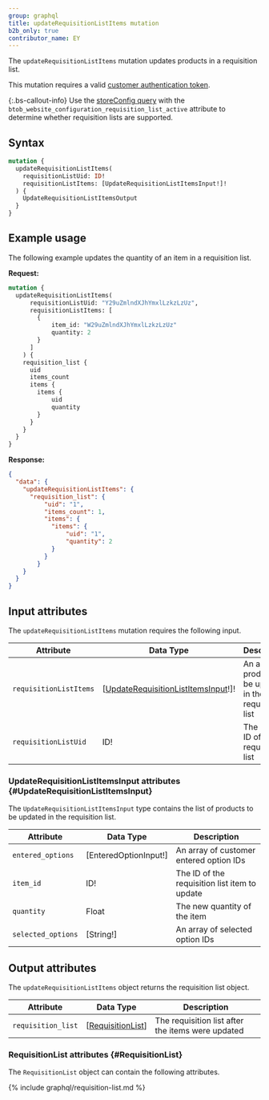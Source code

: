 ```yaml
---
group: graphql
title: updateRequisitionListItems mutation
b2b_only: true
contributor_name: EY
---
```

The `updateRequisitionListItems` mutation updates products in a requisition list.

This mutation requires a valid [customer authentication token]({{page.baseurl}}/graphql/mutations/generate-customer-token.html).

{:.bs-callout-info}
Use the [storeConfig query]({{page.baseurl}}/graphql/queries/store-config.html) with the `btob_website_configuration_requisition_list_active` attribute to determine whether requisition lists are supported.

## Syntax

```graphql
mutation {
  updateRequisitionListItems(
    requisitionListUid: ID!
    requisitionListItems: [UpdateRequisitionListItemsInput!]!
  ) {
    UpdateRequisitionListItemsOutput
  }
}
```

## Example usage

The following example updates the quantity of an item in a requisition list.

**Request:**

``` graphql
mutation {
  updateRequisitionListItems(
      requisitionListUid: "Y29uZmlndXJhYmxlLzkzLzUz",
      requisitionListItems: [
        {
            item_id: "W29uZmlndXJhYmxlLzkzLzUz"
            quantity: 2
        }
      ]
    ) {
    requisition_list {
      uid
      items_count
      items {
        items {
            uid
            quantity
        }
      }
    }
  }
}
```

**Response:**

``` json
{
  "data": {
    "updateRequisitionListItems": {
      "requisition_list": {
          "uid": "1",
          "items_count": 1,
          "items": {
            "items": {
                "uid": "1",
                "quantity": 2
            }
          }
        }
    }
  }
}
```

## Input attributes

The `updateRequisitionListItems` mutation requires the following input.

Attribute |  Data Type | Description
--- | --- | ---
`requisitionListItems`| [[UpdateRequisitionListItemsInput](#UpdateRequisitionListItemsInput)!]! | An array of products to be updated in the requisition list
`requisitionListUid`| ID! | The unique ID of the requisition list

### UpdateRequisitionListItemsInput attributes {#UpdateRequisitionListItemsInput}

The `UpdateRequisitionListItemsInput` type contains the list of products to be updated in the requisition list.

Attribute |  Data Type | Description
--- | --- | ---
`entered_options` | [EnteredOptionInput!] | An array of customer entered option IDs
`item_id` | ID! | The ID of the requisition list item to update
`quantity` | Float | The new quantity of the item
`selected_options` | [String!] | An array of selected option IDs

## Output attributes

The `updateRequisitionListItems` object returns the requisition list object.

Attribute |  Data Type | Description
--- | --- | ---
`requisition_list` | [[RequisitionList](#RequisitionList)] | The requisition list after the items were updated

### RequisitionList attributes {#RequisitionList}

The `RequisitionList` object can contain the following attributes.

{% include graphql/requisition-list.md %}
